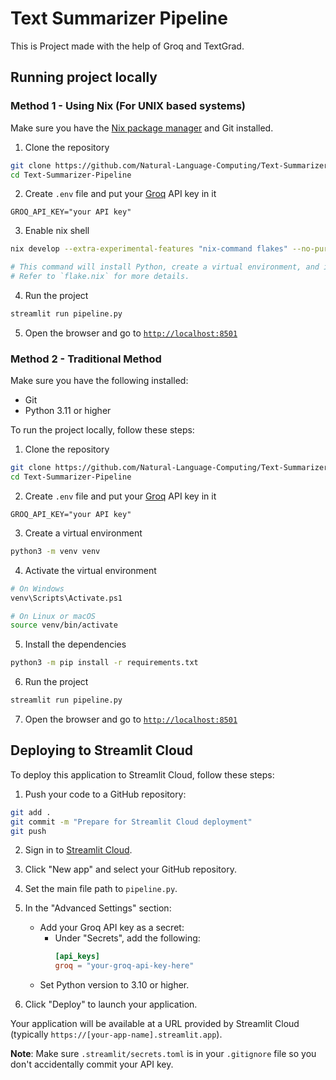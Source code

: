 # Text Summarizer Pipeline

This is Project made with the help of Groq and TextGrad.

## Running project locally

### Method 1 - Using Nix (For UNIX based systems)

Make sure you have the [Nix package manager](https://nixos.org/download/) and Git installed.

1. Clone the repository

```bash
git clone https://github.com/Natural-Language-Computing/Text-Summarizer-Pipeline.git
cd Text-Summarizer-Pipeline
```

2. Create `.env` file and put your [Groq](https://groq.com) API key in it

```env
GROQ_API_KEY="your API key"
```

3. Enable nix shell

```bash
nix develop --extra-experimental-features "nix-command flakes" --no-pure-eval

# This command will install Python, create a virtual environment, and install dependencies required for the project
# Refer to `flake.nix` for more details.
```

4. Run the project

```bash
streamlit run pipeline.py
```

5. Open the browser and go to [`http://localhost:8501`](http://localhost:8501)

### Method 2 - Traditional Method

Make sure you have the following installed:
- Git
- Python 3.11 or higher

To run the project locally, follow these steps:

1. Clone the repository

```bash
git clone https://github.com/Natural-Language-Computing/Text-Summarizer-Pipeline.git
cd Text-Summarizer-Pipeline
```

2. Create `.env` file and put your [Groq](https://groq.com) API key in it

```env
GROQ_API_KEY="your API key"
```

3. Create a virtual environment

```bash
python3 -m venv venv
```

4. Activate the virtual environment

```bash
# On Windows
venv\Scripts\Activate.ps1

# On Linux or macOS
source venv/bin/activate
```

5. Install the dependencies

```bash
python3 -m pip install -r requirements.txt
```

6. Run the project

```bash
streamlit run pipeline.py
```

7. Open the browser and go to [`http://localhost:8501`](http://localhost:8501)

## Deploying to Streamlit Cloud

To deploy this application to Streamlit Cloud, follow these steps:

1. Push your code to a GitHub repository:

```bash
git add .
git commit -m "Prepare for Streamlit Cloud deployment"
git push
```

2. Sign in to [Streamlit Cloud](https://streamlit.io/cloud).

3. Click "New app" and select your GitHub repository.

4. Set the main file path to `pipeline.py`.

5. In the "Advanced Settings" section:
   - Add your Groq API key as a secret:
     - Under "Secrets", add the following:
       ```toml
       [api_keys]
       groq = "your-groq-api-key-here"
       ```
   - Set Python version to 3.10 or higher.

6. Click "Deploy" to launch your application.

Your application will be available at a URL provided by Streamlit Cloud (typically `https://[your-app-name].streamlit.app`).

**Note**: Make sure `.streamlit/secrets.toml` is in your `.gitignore` file so you don't accidentally commit your API key.
